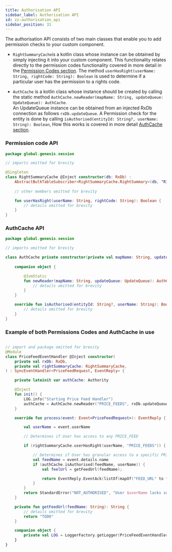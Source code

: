 ```yaml
---
title: Authorisation API
sidebar_label: Authorisation API
id: zz-authorisation_api
sidebar_position: 31
---
```


The authorisation API consists of two main classes that enable you to add permission checks to your custom component.

- ```RightSummaryCache```is a kotlin class whose instance can be obtained by simply injecting it into your custom component. This functionality relates directly to the permission codes functionality
  covered in more detail in the [Permission Codes section](/platform-reference/authentication-and-authorisation/authorisation-over/). 
The method ```userHasRight(userName: String, rightCode: String): Boolean``` is used to determine if a particular user has the permission to a rights code.

- ```AuthCache``` is a kotlin class whose instance should be created by calling the static method ```AuthCache.newReader(mapName: String, updateQueue: UpdateQueue): AuthCache```.  
  An UpdateQueue instance can be obtained from an injected RxDb connection as follows ```rxDb.updateQueue```. A Permission check for the entity is done by calling ```isAuthorised(entityId: String?, userName: String): Boolean```,
  How this works is covered in more detail [AuthCache section](/platform-reference/authentication-and-authorisation/authorisation-over). 

### Permission code API
```kotlin
package global.genesis.session

// imports omitted for brevity

@Singleton
class RightSummaryCache @Inject constructor(db: RxDb) :
    AbstractBulkTableSubscriber<RightSummaryCache.RightSummary>(db, "RIGHT_SUMMARY") {
    
    // other members omitted for brevity

    fun userHasRight(userName: String, rightCode: String): Boolean {
        // details omitted for brevity
    }
}
```
### AuthCache API
```kotlin
package global.genesis.session

// imports omitted for brevity

class AuthCache private constructor(private val mapName: String, updateQueue: UpdateQueue) : MasterAuthCache {
  
    companion object {

        @JvmStatic
        fun newReader(mapName: String, updateQueue: UpdateQueue): AuthCache {
            // details omitted for brevity
        }
    }

    override fun isAuthorised(entityId: String?, userName: String): Boolean {
        // details omitted for brevity
    }
}
```


###  Example of both Permissions Codes and AuthCache in use

```kotlin

// import and package omitted for brevity 
@Module
class PriceFeedEventHandler @Inject constructor(
    private val rxDb: RxDb,
    private val rightSummaryCache: RightSummaryCache,
) : SyncEventHandler<PriceFeedRequest, EventReply> {

    private lateinit var authCache: Authority

    @Inject
    fun init() {
        LOG.info("Starting Price Feed Handler")
        authCache = AuthCache.newReader("PRICE_FEEDS", rxDb.updateQueue)
    }

    override fun process(event: Event<PriceFeedRequest>): EventReply {

        val userName = event.userName

        // Determines if User has access to any PRICE_FEED

        if (rightSummaryCache.userHasRight(userName, "PRICE_FEEDS")) {

            // Determines if User has granular access to a specific PRICE_FEED
            val feedName = event.details.name
            if (authCache.isAuthorised(feedName, userName)) {
                val feelUrl = getFeedUrl(feedName);

                return EventReply.EventAck(listOf(mapOf("FEED_URL" to feelUrl)))
            }
        }
        return StandardError("NOT_AUTHORISED", "User $userName lacks sufficient permissions").toEventNackError()
    }

    private fun getFeedUrl(feedName: String): String {
        // details omitted for brevity
        return "TODO"
    }

    companion object {
        private val LOG = LoggerFactory.getLogger(PriceFeedEventHandler::class.java)
    }
}

```